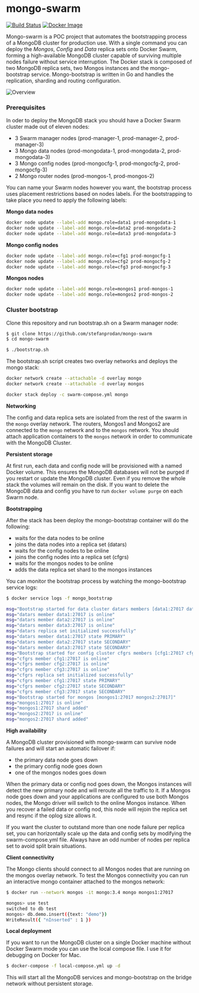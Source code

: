 # mongo-swarm

[![Build Status](https://travis-ci.org/stefanprodan/mongo-swarm.svg?branch=master)](https://travis-ci.org/stefanprodan/mongo-swarm)
[![Docker Image](https://images.microbadger.com/badges/image/stefanprodan/mongo-bootstrap.svg)](https://hub.docker.com/r/stefanprodan/mongo-bootstrap)

Mongo-swarm is a POC project that automates the bootstrapping process of a MongoDB cluster for production use.
With a single command you can deploy the _Mongos_, _Config_ and _Data_ replica sets onto Docker Swarm, 
forming a high-available MongoDB cluster capable of surviving multiple nodes failure without service interruption. 
The Docker stack is composed of two MongoDB replica sets, two Mongos instances and the
mongo-bootstrap service. Mongo-bootstrap is written in Go and handles the replication, sharding and 
routing configuration.

![Overview](https://github.com/stefanprodan/mongo-swarm/blob/master/diagrams/mongo-swarm.png)

### Prerequisites 

In oder to deploy the MongoDB stack you should have a Docker Swarm cluster made out of eleven nodes:

* 3 Swarm manager nodes (prod-manager-1, prod-manager-2, prod-manager-3)
* 3 Mongo data nodes (prod-mongodata-1, prod-mongodata-2, prod-mongodata-3)
* 3 Mongo config nodes (prod-mongocfg-1, prod-mongocfg-2, prod-mongocfg-3)
* 2 Mongo router nodes (prod-mongos-1, prod-mongos-2)

You can name your Swarm nodes however you want, 
the bootstrap process uses placement restrictions based on nodes labels. 
For the bootstrapping to take place you need to apply the following labels:

**Mongo data nodes**

```bash
docker node update --label-add mongo.role=data1 prod-mongodata-1
docker node update --label-add mongo.role=data2 prod-mongodata-2
docker node update --label-add mongo.role=data3 prod-mongodata-3
```

**Mongo config nodes**

```bash
docker node update --label-add mongo.role=cfg1 prod-mongocfg-1
docker node update --label-add mongo.role=cfg2 prod-mongocfg-2
docker node update --label-add mongo.role=cfg3 prod-mongocfg-3
```

**Mongos nodes**

```bash
docker node update --label-add mongo.role=mongos1 prod-mongos-1
docker node update --label-add mongo.role=mongos2 prod-mongos-2
```

### Cluster bootstrap

Clone this repository and run bootstrap.sh on a Swarm manager node:

```bash
$ git clone https://github.com/stefanprodan/mongo-swarm
$ cd mongo-swarm

$ ./bootstrap.sh
```

The bootstrap.sh script creates two overlay networks and deploys the mongo stack:

```bash
docker network create --attachable -d overlay mongo
docker network create --attachable -d overlay mongos

docker stack deploy -c swarm-compose.yml mongo
```

**Networking**

The config and data replica sets are isolated from the rest of the swarm in the `mongo` overlay network. 
The routers, Mongos1 and Mongos2 are connected to the `mongo` network and to the `mongos` network. 
You should attach application containers to the `mongos` network in order to communicate with 
the MongoDB Cluster.

**Persistent storage** 

At first run, each data and config node will be provisioned with a named Docker volume. This 
ensures the MongoDB databases will not be purged if you restart or update the MongoDB cluster. Even if you 
remove the whole stack the volumes will remain on the disk. If you want to delete the MongoDB data and config 
you have to run `docker volume purge` on each Swarm node.

**Bootstrapping**

After the stack has been deploy the mongo-bootstrap container will do the following:

* waits for the data nodes to be online
* joins the data nodes into a replica set (datars)
* waits for the config nodes to be online
* joins the config nodes into a replica set (cfgrs)
* waits for the mongos nodes to be online
* adds the data replica set shard to the mongos instances

You can monitor the bootstrap process by watching the mongo-bootstrap service logs:

```bash
$ docker service logs -f mongo_bootstrap

msg="Bootstrap started for data cluster datars members [data1:27017 data2:27017 data3:27017]"
msg="datars member data1:27017 is online"
msg="datars member data2:27017 is online"
msg="datars member data3:27017 is online"
msg="datars replica set initialized successfully"
msg="datars member data1:27017 state PRIMARY"
msg="datars member data2:27017 state SECONDARY"
msg="datars member data3:27017 state SECONDARY"
msg="Bootstrap started for config cluster cfgrs members [cfg1:27017 cfg2:27017 cfg3:27017]"
msg="cfgrs member cfg1:27017 is online"
msg="cfgrs member cfg2:27017 is online"
msg="cfgrs member cfg3:27017 is online"
msg="cfgrs replica set initialized successfully"
msg="cfgrs member cfg1:27017 state PRIMARY"
msg="cfgrs member cfg2:27017 state SECONDARY"
msg="cfgrs member cfg3:27017 state SECONDARY"
msg="Bootstrap started for mongos [mongos1:27017 mongos2:27017]"
msg="mongos1:27017 is online"
msg="mongos1:27017 shard added"
msg="mongos2:27017 is online"
msg="mongos2:27017 shard added"
```

**High availability**

A MongoDB cluster provisioned with mongo-swarm can survive node failures and will 
start an automatic failover if:

* the primary data node goes down
* the primary config node goes down
* one of the mongos nodes goes down

When the primary data or config nod goes down, the Mongos instances will detect the new 
primary node and will reroute all the traffic to it. If a Mongos node goes down and your applications are 
configured to use both Mongos nodes, the Mongo driver will switch to the online Mongos instance. When you 
recover a failed data or config nod, this node will rejoin the replica set and resync if the oplog size allows it.

If you want the cluster to outstand more than one node failure per replica set, you can 
horizontally scale up the data and config sets by modifying the swarm-compose.yml file. 
Always have an odd number of nodes per replica set to avoid split brain situations. 

**Client connectivity**

The Mongo clients should connect to all Mongos nodes that are running on the mongos overlay network. 
To test the Mongos connectivity you can run an interactive mongo container attached to the mongos network:

```bash
$ docker run --network mongos -it mongo:3.4 mongo mongos1:27017 

mongos> use test
switched to db test
mongos> db.demo.insert({text: "demo"})
WriteResult({ "nInserted" : 1 })
```

**Local deployment**

If you want to run the MongoDB cluster on a single Docker machine without Docker Swarm mode you can use 
the local compose file. I use it for debugging on Docker for Mac.

```bash
$ docker-compose -f local-compose.yml up -d
``` 

This will start all the MongoDB services and mongo-bootstrap on the bridge network without persistent storage. 
  
